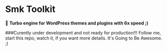 Smk Toolkit
===========

:green_book: **Turbo engine for WordPress themes and plugins with 6x speed ;)**


###Curently under development and not ready for production!!!
Follow me, start this repo, watch it, if you want more details. It's Going to Be Awesome. ;)

